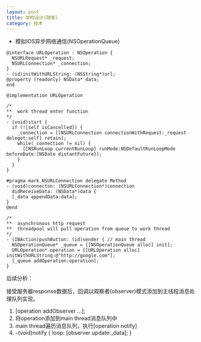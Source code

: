```yaml
---
layout: post
title: 架构设计(随笔)
category: 技术
---
```


* 模拟IOS异步网络通信(NSOperationQueue)

```
@interface URLOperation : NSOperation {
  NSURLRequest* _request;
  NSURLConnection* _connection;
}
- (id)initWithURLString: (NSString*)url;
@property (readonly) NSData* data;
end

@implementation URLOperation

/*
**  work thread enter function
*/
- (void)start {
  if (![self isCancelled]) {
    _connection = [[NSURLConnection connectionWithRequest:_request deleget:self] retain];
    while(_connection != nil) {
      [[NSRunLoop currentRunLoop] runMode:NSDefaultRunLoopMode beforeDate:[NSDate distantFuture]];
    }
  }
}

#pragma mark NSURLConnection delegate Method
- (void)connecton: (NSURLConnection*)connection
  didReceiveData: (NSData*)data {
  [_data appendData:data];
}
@end
```

```
/*
**  asynchronous http request
**  threadpool will pull operation from queue to work thread
*/
- (IBAction)pushButton: (id)sender { // main thread
  NSOperationQueue* _queue = [[NSOperationQueue alloc] init];
  URLOperation* operation = [[URLOperation alloc] initWithURLString:@"http://google.com"];
  [_queue addOperation:operation];
}
```

后续分析：

接受服务器response数据后，回调以观察者(observer)模式添加到主线程消息处理队列实现。

1. [operation addObserver ...];
2. 将operation添加到main thread消息队列中
3. main thread遍历消息队列，执行[operation notify]
4. -(void)notify { loop: [observer update:_data]; }

